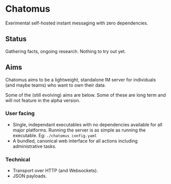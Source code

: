 # Chatomus
Exerimental self-hosted instant messaging with zero dependencies.

## Status
Gathering facts, ongoing research. Nothing to try out yet.

## Aims
Chatomus aims to be a lightweight, standalone IM server for individuals (and maybe teams) who want to own their data.

Some of the (still evolving) aims are below. Some of these are long term and will not feature in the alpha version.

### User facing

- Single, independant executables with no dependencies available for all major platforms. Running the server is as simple as running the executable. Eg: `./chatomus config.yaml`
- A bundled, canonical web interface for all actions including administrative tasks.


### Technical
- Transport over HTTP (and Websockets).
- JSON payloads.

